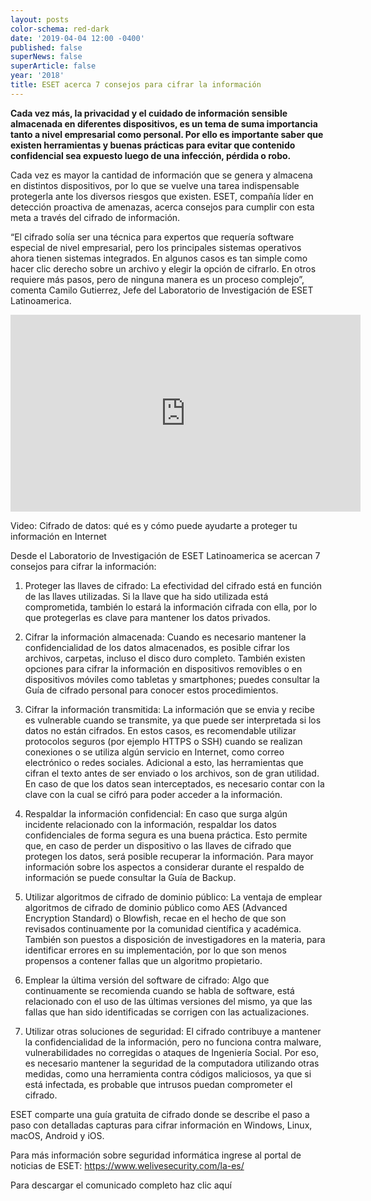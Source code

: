 ```yaml
---
layout: posts
color-schema: red-dark
date: '2019-04-04 12:00 -0400'
published: false
superNews: false
superArticle: false
year: '2018'
title: ESET acerca 7 consejos para cifrar la información
---
```

**Cada vez más, la privacidad y el cuidado de información sensible almacenada en diferentes dispositivos, es un tema de suma importancia tanto a nivel empresarial como personal. Por ello es importante saber que existen herramientas y buenas prácticas para evitar que contenido confidencial sea expuesto luego de una infección, pérdida o robo.**

Cada vez es mayor la cantidad de información que se genera y almacena en distintos dispositivos, por lo que se vuelve una tarea indispensable protegerla ante los diversos riesgos que existen. ESET, compañía líder en detección proactiva de amenazas, acerca consejos para cumplir con esta meta a través del cifrado de información.
 
“El cifrado solía ser una técnica para expertos que requería software especial de nivel empresarial, pero los principales sistemas operativos ahora tienen sistemas integrados. En algunos casos es tan simple como hacer clic derecho sobre un archivo y elegir la opción de cifrarlo. En otros requiere más pasos, pero de ninguna manera es un proceso complejo”, comenta Camilo Gutierrez, Jefe del Laboratorio de Investigación de ESET Latinoamerica.

<iframe width="560" height="315" src="https://www.youtube.com/embed/wcJBmoz6Vlk" frameborder="0" allow="accelerometer; autoplay; encrypted-media; gyroscope; picture-in-picture" allowfullscreen></iframe>

Video: Cifrado de datos: qué es y cómo puede ayudarte a proteger tu información en Internet 


Desde el Laboratorio de Investigación de ESET Latinoamerica se acercan 7 consejos para cifrar la información:
1.	Proteger las llaves de cifrado: La efectividad del cifrado está en función de las llaves utilizadas. Si la llave que ha sido utilizada está comprometida, también lo estará la información cifrada con ella, por lo que protegerlas es clave para mantener los datos privados.
 
2.	Cifrar la información almacenada: Cuando es necesario mantener la confidencialidad de los datos almacenados, es posible cifrar los archivos, carpetas, incluso el disco duro completo. También existen opciones para cifrar la información en dispositivos removibles o en dispositivos móviles como tabletas y smartphones; puedes consultar la Guía de cifrado personal para conocer estos procedimientos.
  
3.	Cifrar la información transmitida: La información que se envia y recibe es vulnerable cuando se transmite, ya que puede ser interpretada si los datos no están cifrados. En estos casos, es recomendable utilizar protocolos seguros (por ejemplo HTTPS o SSH) cuando se realizan conexiones o se utiliza algún servicio en Internet, como correo electrónico o redes sociales. Adicional a esto, las herramientas que cifran el texto antes de ser enviado o los archivos, son de gran utilidad. En caso de que los datos sean interceptados, es necesario contar con la clave con la cual se cifró para poder acceder a la información.
  
4.	Respaldar la información confidencial: En caso que surga algún incidente relacionado con la información, respaldar los datos confidenciales de forma segura es una buena práctica. Esto permite que, en caso de perder un dispositivo o las llaves de cifrado que protegen los datos, será posible recuperar la información. Para mayor información sobre los aspectos a considerar durante el respaldo de información se puede consultar la Guía de Backup.
  
5.	Utilizar algoritmos de cifrado de dominio público: La ventaja de emplear algoritmos de cifrado de dominio público como AES (Advanced Encryption Standard) o Blowfish, recae en el hecho de que son revisados continuamente por la comunidad científica y académica. También son puestos a disposición de investigadores en la materia, para identificar errores en su implementación, por lo que son menos propensos a contener fallas que un algoritmo propietario.
  
6.	Emplear la última versión del software de cifrado: Algo que continuamente se recomienda cuando se habla de software, está relacionado con el uso de las últimas versiones del mismo, ya que las fallas que han sido identificadas se corrigen con las actualizaciones.
  
7.	Utilizar otras soluciones de seguridad: El cifrado contribuye a mantener la confidencialidad de la información, pero no funciona contra malware, vulnerabilidades no corregidas o ataques de Ingeniería Social. Por eso, es necesario mantener la seguridad de la computadora utilizando otras medidas, como una herramienta contra códigos maliciosos, ya que si está infectada, es probable que intrusos puedan comprometer el cifrado.

ESET comparte una guía gratuita de cifrado donde se describe el paso a paso con detalladas capturas para cifrar información en Windows, Linux, macOS, Android y iOS.
  
Para más información sobre seguridad informática ingrese al portal de noticias de ESET: https://www.welivesecurity.com/la-es/
 
Para descargar el comunicado completo haz clic aquí